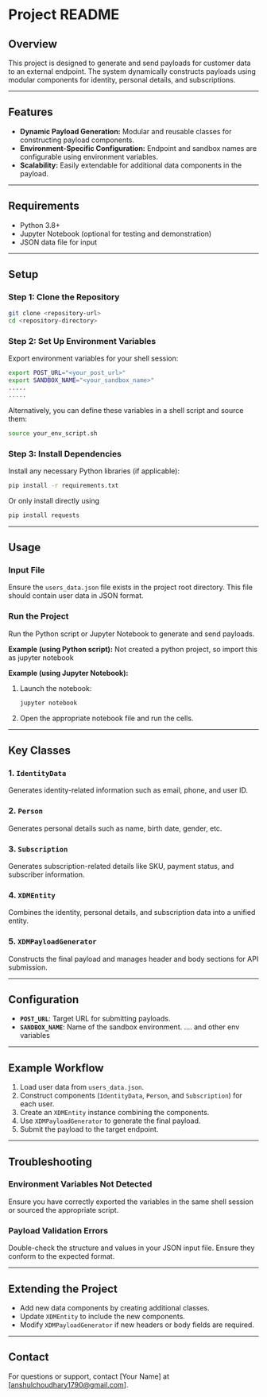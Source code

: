 # Project README

## Overview
This project is designed to generate and send payloads for customer data to an external endpoint. The system dynamically constructs payloads using modular components for identity, personal details, and subscriptions.

---

## Features
- **Dynamic Payload Generation:** Modular and reusable classes for constructing payload components.
- **Environment-Specific Configuration:** Endpoint and sandbox names are configurable using environment variables.
- **Scalability:** Easily extendable for additional data components in the payload.

---

## Requirements

- Python 3.8+
- Jupyter Notebook (optional for testing and demonstration)
- JSON data file for input

---

## Setup

### Step 1: Clone the Repository
```bash
git clone <repository-url>
cd <repository-directory>
```

### Step 2: Set Up Environment Variables
Export environment variables for your shell session:
```bash
export POST_URL="<your_post_url>"
export SANDBOX_NAME="<your_sandbox_name>"
.....
.....
```

Alternatively, you can define these variables in a shell script and source them:
```bash
source your_env_script.sh
```

### Step 3: Install Dependencies
Install any necessary Python libraries (if applicable):
```bash
pip install -r requirements.txt
```

Or only install directly using
```bash
pip install requests
```

---

## Usage

### Input File
Ensure the `users_data.json` file exists in the project root directory. This file should contain user data in JSON format.

### Run the Project
Run the Python script or Jupyter Notebook to generate and send payloads.

**Example (using Python script):**
Not created a python project, so import this as jupyter notebook

**Example (using Jupyter Notebook):**
1. Launch the notebook:
   ```bash
   jupyter notebook
   ```
2. Open the appropriate notebook file and run the cells.

---

## Key Classes

### 1. `IdentityData`
Generates identity-related information such as email, phone, and user ID.

### 2. `Person`
Generates personal details such as name, birth date, gender, etc.

### 3. `Subscription`
Generates subscription-related details like SKU, payment status, and subscriber information.

### 4. `XDMEntity`
Combines the identity, personal details, and subscription data into a unified entity.

### 5. `XDMPayloadGenerator`
Constructs the final payload and manages header and body sections for API submission.

---

## Configuration

- **`POST_URL`**: Target URL for submitting payloads.
- **`SANDBOX_NAME`**: Name of the sandbox environment.
.... and other env variables
---

## Example Workflow

1. Load user data from `users_data.json`.
2. Construct components (`IdentityData`, `Person`, and `Subscription`) for each user.
3. Create an `XDMEntity` instance combining the components.
4. Use `XDMPayloadGenerator` to generate the final payload.
5. Submit the payload to the target endpoint.

---

## Troubleshooting

### Environment Variables Not Detected
Ensure you have correctly exported the variables in the same shell session or sourced the appropriate script.

### Payload Validation Errors
Double-check the structure and values in your JSON input file. Ensure they conform to the expected format.

---

## Extending the Project
- Add new data components by creating additional classes.
- Update `XDMEntity` to include the new components.
- Modify `XDMPayloadGenerator` if new headers or body fields are required.

---

## Contact
For questions or support, contact [Your Name] at [anshulchoudhary1790@gmail.com].
